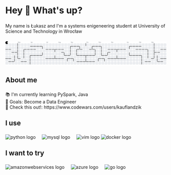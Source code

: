 <h1 align="left">Hey 👋 What's up?</h1>

###

<p align="left">My name is Łukasz and I'm a systems enigeneering student at University of Science and Technology in Wrocław</p>

###

<picture>
  <source media="(prefers-color-scheme: dark)" srcset="https://raw.githubusercontent.com/xDDreki/xDDreki/output/pacman-contribution-graph-dark.svg">
  <source media="(prefers-color-scheme: light)" srcset="https://raw.githubusercontent.com/xDDreki/xDDreki/output/pacman-contribution-graph.svg">
  <img alt="pacman contribution graph" src="https://raw.githubusercontent.com/xDDreki/xDDreki/output/pacman-contribution-graph.svg">
</picture>

###

<h2 align="left">About me</h2>

###

<p align="left">📚 I'm currently learning PySpark, Java<br>🎯 Goals: Become a Data Engineer<br>👻 Check this out!: https://www.codewars.com/users/kauflandzik</p>

###

<h2 align="left">I use</h2>

###

<div align="left">
  <img src="https://cdn.jsdelivr.net/gh/devicons/devicon/icons/python/python-original.svg" height="40" alt="python logo"  />
  <img width="12" />
  <img src="https://cdn.jsdelivr.net/gh/devicons/devicon/icons/mysql/mysql-original.svg" height="40" alt="mysql logo"  />
  <img width="12" />
  <img src="https://cdn.jsdelivr.net/gh/devicons/devicon/icons/vim/vim-original.svg" height="40" alt="vim logo"  />
  <img src="https://cdn.jsdelivr.net/gh/devicons/devicon/icons/docker/docker-original.svg" height="40" alt="docker logo"  />
  <img width="12" />
</div>

###

<h2 align="left">I want to try</h2>

###

<div align="left">
  <img src="https://cdn.jsdelivr.net/gh/devicons/devicon/icons/amazonwebservices/amazonwebservices-line-wordmark.svg" height="40" alt="amazonwebservices logo"  />
  <img width="12" />
  <img src="https://cdn.jsdelivr.net/gh/devicons/devicon/icons/azure/azure-original.svg" height="40" alt="azure logo"  />
  <img width="12" />
  <img src="https://cdn.jsdelivr.net/gh/devicons/devicon/icons/go/go-original.svg" height="40" alt="go logo"  />
</div>

###

<div align="center">
</div>

###
